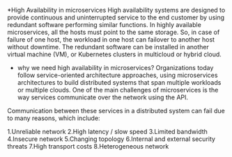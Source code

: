 *High Availability in microservices
High availability systems are designed to provide continuous and uninterrupted service to the end customer by using redundant software performing similar functions. In highly available microservices, all the hosts must point to the same storage. So, in case of failure of one host, the workload in one host can failover to another host without downtime. The redundant software can be installed in another virtual machine (VM), or Kubernetes clusters in multicloud or hybrid cloud.

* why we need high availability in microservices?
Organizations today follow service-oriented architecture approaches, using microservices architectures to build distributed systems that span multiple workloads or multiple clouds. One of the main challenges of microservices is the way services communicate over the network using the API.

Communication between these services in a distributed system can fail due to many reasons, which include:

1.Unreliable network
2.High latency / slow speed
3.Limited bandwidth
4.Insecure network
5.Changing topology
6.Internal and external security threats
7.High transport costs
8.Heterogeneous network


